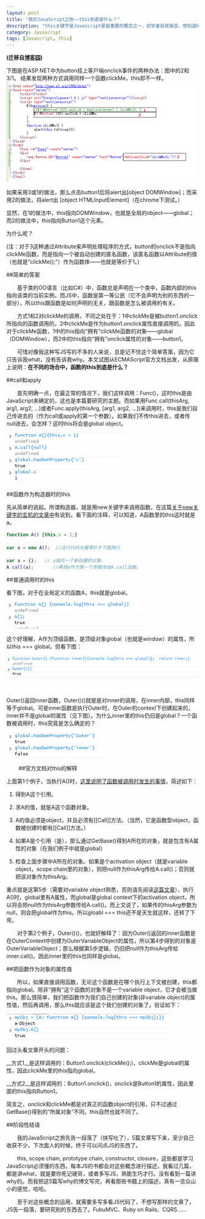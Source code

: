 ```yaml
---
layout: post
title: "我的JavaScript之旅——this到底是什么？"
description: "this关键字是Javascript里最重要的概念之一，初学者容易搞混，想知道how，先知道why。"
category: Javascript
tags: [Javascript, this]
---
```


**(迁移自[博客园](http://www.cnblogs.com/CaiAbin/archive/2010/09/25/1834797.html))**

下图是在ASP.NET中为button挂上客户端onclick事件的两种办法：图中的2和3/1。 结果发现两种方式调用同样一个函数clickMe，this却不一样。　
![asp.net](/uploads/20130901/aspnet.png)

如果采用3或1的做法，那么点击button1后将alert出\[object DOMWindow\]；而采用2的做法，将alert出 \[object HTMLInputElement\]（在chrome下测试。）

显然，在1的做法中，this指向DOMWindow，也就是全局的object——global；而2的做法中，this指向Button1这个元素。

为什么呢？

(注：对于3这种通过Attribute来声明处理程序的方式，button的onclick不是指向clickMe函数，而是指向一个被自动创建的匿名函数，该匿名函数以Attribute的值（也就是"clickMe();"）作为函数体——也就是等价于1。)



##简单的答案

　　基于类的OO语言（比如C#）中，函数总是声明在一个类中，函数内部的this指向该类的当前实例。而JS中，函数是第一等公民（它不会声明为别的东西的一部分），所以this跟函数是如何声明的无关，跟函数是怎么被调用的有关。

　　方式1和2对clickMe的调用，不同之处在于：1中clickMe是被button1.onclick所指向的函数调用的，2中clickMe是作为button1.onclick属性直接调用的。因此对于clickMe函数，1中的this指向“拥有”clickMe函数的对象——global（DOMWindow），而2中的this指向“拥有”onclick属性的对象——button1。

　　可惜对像我这种写JS写的不多的人来说，总是记不住这个简单答案，因为它只告诉我what，没有告诉我why。本文试图从ECMAScript官方文档出发，从原理上说明：**在不同的场合中，函数的this到底是什么？**

 

##call和apply

　　首先明确一点，在最正常的情况下，我们这样调用：Func()，这时this是由JavaScript来确定的，这也是本篇要研究的主题。而如果用Func.call(thisArg,  arg1, arg2, ...)或者Func.apply(thisArg, \[arg1, arg2, ...\])来调用时，this是我们自己传进去的（作为call或apply的第一个参数）。如果我们不传this进去，或者传null进去，会怎样？这时this将会是global object。

![this1](/uploads/20130901/this1.png)
　　

##函数作为构造器时的this

先从简单的说起。所谓构造器，就是用new关键字来调用函数，在这篇[关于new关键字的玄机的文章中](/javascript/2013/08/31/javascript-2-new)有说到。看下面的注释，可以知道，A函数里的this这时就是a。

```javascript
function A() {this.x = 1;}

var a = new A();  //这行代码大概等价于下面两行
 
var a = {};   // a指向一个新创建的对象。
A.call(a);       //再把a作为第一个参数传给A.call函数。
```
 

##普通调用时的this

看下图，对于在全局定义的函数A，this就是global。

![this1](/uploads/20130901/this2.png)

这个好理解，A作为顶级函数，是顶级对象global（也就是window）的属性，所以this === global。但看下图：

![this1](/uploads/20130901/this3.png)

　　

Outer()返回inner函数，Outer()()就是是对inner的调用，在inner内部，this同样等于global。可是inner函数是执行Outer时，在Outer的context下创建起来的，inner并不是global的属性（见下图）。为什么inner里的this仍旧是global？一个函数被调用时，this究竟是怎么确定的？

![this1](/uploads/20130901/this4.png)

　　
##官方文档对this的解释

上面第1个例子，当执行A()时，[这里说明了函数被调用时发生的事情](http://bclary.com/2004/11/07/#a-11.2.3 "Function Calls")，简述如下：

1. 得到A这个引用。

2. 求A的值，就是A这个函数对象。

3. A的值必须是object，并且必须有[[Call]]方法。（当然，它是函数型object，函数被创建时都有[[Call]]方法。）

4. 如果A是个引用（是），那么通过GetBase()得到A所在的对象，就是包含有A属性的对象（在我们例子中就是global）

5. 检查上面步骤中A所在的对象。如果是个activation object（就是variable object，scope chain里的对象），则把null作为thisArg传给A.call()；否则就把该对象作为thisArg。

重点就是这第5步（需要对variable object熟悉，否则请先阅读[这篇文章](/javascript/2013/09/01/javascript-3-from-scopechain-to-closure "从原型链到闭包")），执行A()时，global里有A属性，而global是global context下的activation object，所以将会把null作为thisArg参数传给A.call()。而上文说了，如果传的thisArg参数为null，则会把global作为this。所以gloabl === this还不是天生就这样，还转了下弯。

　　对于第2个例子，Outer()()，也就好解释了：因为Outer()返回的inner函数是在OuterContext中创建为OuterVariableObject的属性，所以第4步得到的对象是OuterVariableObject；那么根据第5步逻辑，仍旧把null作为thisArg传给inner.call()。因此inner里的this也同样是global。

 
##把函数作为对象的属性值

　　所以，如果直接调用函数，无论这个函数是在哪个执行上下文被创建，this都指向global。除非“拥有”这个函数的对象不是一个variable object，它才会被当做this。那么很简单，我们把函数作为我们自己创建的对象(非variable object)的属性值，然后再调用，那么this就应该是这个我们创建的对象了。验证如下：

![](/uploads/20130901/this5.png)


回过头看文章开头的问题：

__方式1__是这样调用的：Button1.onclick(clickMe();)，clickMe是global的属性，因此clickMe里的this指向global。

__方式2__是这样调用的：Button1.onclick()，onclick是Button1的属性，因此里面的this指向Button1。

简言之，onclick和clickMe都是对真正的函数object的引用，只不过通过GetBase()得到的“所属对象”不同，this自然也就不同了。

 

##阶段性结语

　　我的JavaScript之旅先告一段落了（快写吐了），5篇文章写下来，至少自己收获不少，下次面人的时候，终于可以问点JS的东西了。

　　this, scope chain, prototype chain, constructor, closure，这些都是学习JavaScript必须懂的东西，每本JS的书都会对这些概念进行描述，我看过几篇，都是讲what，就是要你死记硬背，或者多写JS，熟能生巧才行。没有看到一篇讲why的。而我把这5篇写why的博文写完，再看那些书籍上的描述，真有一览众山小的感觉，哈哈。

　　至于对这些概念的运用，就需要多写多看JS代码了，不想写那样的文章了。JS告一段落，要研究别的东西去了。FubuMVC、Ruby on Rails、CQRS……